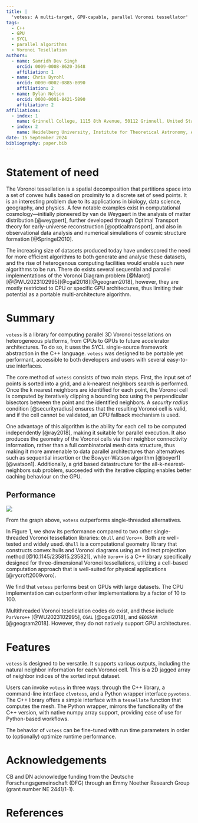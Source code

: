 ```yaml
---
title: |
  'votess: A multi-target, GPU-capable, parallel Voronoi tessellator'
tags:
  - C++
  - GPU
  - SYCL
  - parallel algorithms
  - Voronoi Tesellation
authors:
  - name: Samridh Dev Singh
    orcid: 0009-0008-8620-3648
    affiliation: 1
  - name: Chris Byrohl
    orcid: 0000-0002-0885-8090
    affiliation: 2
  - name: Dylan Nelson
    orcid: 0000-0001-8421-5890
    affiliation: 2
affiliations:
  - index: 1
    name: Grinnell College, 1115 8th Avenue, 50112 Grinnell, United States of America
  - index: 2
    name: Heidelberg University, Institute for Theoretical Astronomy, Albert-Ueberle-Str. 2, 69120 Heidelberg, Germany
date: 15 September 2024
bibliography: paper.bib
---
```

 
# Statement of need
 
The Voronoi tessellation is a spatial decomposition that partitions space into
a set of convex hulls based on proximity to a discrete set of seed points. It
is an interesting problem due to its applications in biology, data science,
geography, and physics. A few notable examples exist in computational
cosmology—initially pioneered by van de Weygaert in the analysis of matter
distribution [@weygaert], further developed through Optimal Transport theory
for early-universe reconstruction [@opticaltransport], and also in
observational data analysis and numerical simulations of cosmic structure
formation [@Springel2010].

The increasing size of datasets produced today have underscored the need for
more efficient algorithms to both generate and analyse these datasets, and the
rise of heterogenous computing facilities would enable such new algorithms to
be run. There do exists several sequential and parallel implementations of the
Voronoi Diagram problem [@Marot][@@WU2023102995][@cgal2018][@geogram2018],
however, they are mostly restricted to CPU or specific GPU architectures, thus
limiting their potential as a portable multi-architecture algorithm. 

# Summary

`votess` is a library for computing parallel 3D Voronoi tessellations on
heterogeneous platforms, from CPUs to GPUs to future accelerator architectures.
To do so, it uses the SYCL single-source framework abstraction in the C++
language. `votess` was designed to be portable yet performant, accessible to
both developers and users with several easy-to-use interfaces.
 
The core method of `votess` consists of two main steps. First, the input set of
points is sorted into a grid, and a k-nearest neighbors search is performed.
Once the k nearest neighbors are identified for each point, the Voronoi cell is
computed by iteratively clipping a bounding box using the perpendicular
bisectors between the point and the identified neighbors. A *security radius*
condition [@securityradius] ensures that the resulting Voronoi cell is valid,
and if the cell cannot be validated, an CPU fallback mechanism is used.

One advantage of this algorithm is the ability for each cell to be computed
independently [@ray2018], making it suitable for parallel execution.  It also
produces the geometry of the Voronoi cells via their neighbor connectivity
information, rather than a full combinatorial mesh data structure, thus making
it more ammenable to data parallel architectures than alternatives such as
sequential insertion or the Bowyer-Watson algorithm [@boyer1][@watson1].
Additionally, a grid based datastructure for the all-k-nearest-neighbors sub
problem, succeeded with the iterative clipping enables better caching behaviour
on the GPU.

## Performance

![](./bar.png)

From the graph above, `votess` outperforms single-threaded alternatives.
 
In Figure 1, we show its performance compared to two other single-threaded
Voronoi tessellation libraries: `Qhull` and `Voro++`. Both are well-tested and
widely used. `Qhull` is a computational geometry library that constructs convex
hulls and Voronoi diagrams using an indirect projection method
[@10.1145/235815.235821], while `Voro++` is a C++ library specifically designed
for three-dimensional Voronoi tessellations, utilizing a cell-based computation
approach that is well-suited for physical applications [@rycroft2009voro].

We find that `votess` performs best on GPUs with large datasets. The CPU
implementation can outperform other implementations by a factor of 10 to 100.
 
Multithreaded Voronoi tesellelation codes do exist, and these include
`ParVoro++` [@WU2023102995], `CGAL` [@cgal2018], and `GEOGRAM` [@geogram2018].
However, they do not natively support GPU architectures.
 
# Features

`votess` is designed to be versatile. It supports various outputs, including
the natural neighbor information for each Voronoi cell. This is a 2D jagged
array of neighbor indices of the sorted input dataset.
 
Users can invoke `votess` in three ways: through the C++ library, a
command-line interface `clvotess`, and a Python wrapper interface `pyvotess`.
The C++ library offers a simple interface with a `tessellate` function that
computes the mesh. The Python wrapper, mirrors the functionality of the C++
version, with native numpy array support, providing ease of use for
Python-based workflows.
 
The behavior of `votess` can be fine-tuned with run time parameters in order to
(optionally) optimize runtime performance. 
 
# Acknowledgements
CB and DN acknowledge funding from the Deutsche Forschungsgemeinschaft (DFG)
through an Emmy Noether Research Group (grant number NE 2441/1-1).

# References

